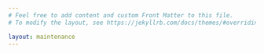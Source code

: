 ```yaml
---
# Feel free to add content and custom Front Matter to this file.
# To modify the layout, see https://jekyllrb.com/docs/themes/#overriding-theme-defaults

layout: maintenance
---
```

